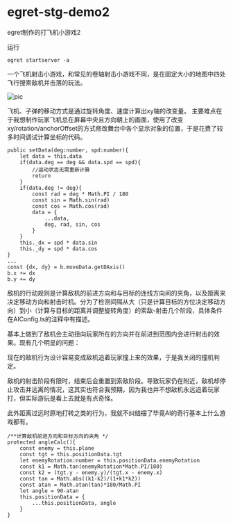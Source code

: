 # egret-stg-demo2
 egret制作的打飞机小游戏2

运行
```
egret startserver -a
```

一个飞机射击小游戏，和常见的卷轴射击小游戏不同，是在固定大小的地图中四处飞行搜索敌机并击落的玩法。

![pic](https://gitee.com/cloudtsang/egret-stg-demo2/raw/main/pic.png)


飞机、子弹的移动方式是通过旋转角度、速度计算出xy轴的改变量。
主要难点在于我想制作玩家飞机总在屏幕中央且方向朝上的画面，使用了改变xy/rotation/anchorOffset的方式修改舞台中各个显示对象的位置，于是花费了较多时间调试计算坐标的代码。
```
public setData(deg:number, spd:number){
    let data = this.data
    if(data.deg == deg && data.spd == spd){
        //运动状态无需重新计算
        return
    }
    if(data.deg != deg){
        const rad = deg * Math.PI / 180
        const sin = Math.sin(rad)
        const cos = Math.cos(rad)
        data = {
            ...data,
            deg, rad, sin, cos
        }
    }
    this._dx = spd * data.sin
    this._dy = spd * data.cos
}
...
const {dx, dy} = b.moveData.getDAxis()
b.x += dx
b.y += dy
```

敌机的行动规则是计算敌机的前进方向和与目标的连线方向间的夹角，以及距离来决定移动方向和射击时机。分为了检测间隔从大（只是计算目标的方位决定移动方向）到小（计算与目标的距离并调整旋转角度）的索敌-射击几个阶段，具体条件在AIConfig.ts的注释中有描述。

基本上做到了敌机会主动扭向玩家所在的方向并在前进到范围内会进行射击的效果。现有几个明显的问题：

现在的敌机行为设计容易变成敌机追着玩家撞上来的效果，于是我关闭的撞机判定。

敌机的射击阶段有限时，结束后会重置到索敌阶段。导致玩家仍在附近，敌机却停止攻击并远离的情况，这其实也符合我预期，因为我也并不想敌机永远追着玩家打，但实际游玩是看上去就是有点奇怪。

此外距离过远时原地打转之类的行为，我就不纠结~~摆~~了毕竟AI的奇行基本上什么游戏都有。

```
/**计算敌机前进方向和目标方向的夹角 */
protected angleCalc(){
    const enemy = this.plane
    const tgt = this.positionData.tgt
    let enemyRotation:number = this.positionData.enemyRotation
    const k1 = Math.tan(enemyRotation*Math.PI/180)
    const k2 = (tgt.y - enemy.y)/(tgt.x - enemy.x)
    const tan = Math.abs((k1-k2)/(1+k1*k2))
    const atan = Math.atan(tan)*180/Math.PI
    let angle = 90-atan
    this.positionData = {
        ...this.positionData, angle
    }
}
```



